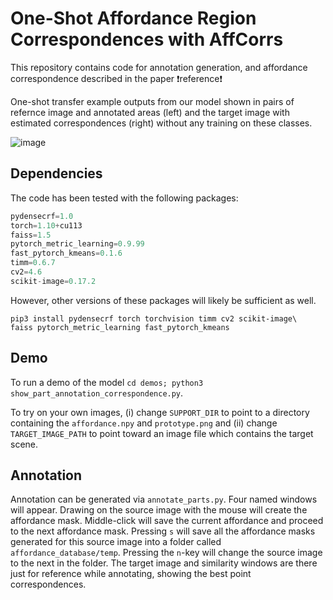 # One-Shot Affordance Region Correspondences with AffCorrs

This repository contains code for annotation generation, and affordance correspondence described in the paper  :exclamation:reference:exclamation:

One-shot transfer example outputs from our model shown in pairs of refernce image and annotated areas (left) and the target image with estimated correspondences (right) without any training on these classes.

![image](https://user-images.githubusercontent.com/30011340/178766579-5d488cb8-646e-4349-9829-864e77e05c0b.png)


## Dependencies

The code has been tested with the following packages:

```python
pydensecrf=1.0
torch=1.10+cu113
faiss=1.5
pytorch_metric_learning=0.9.99
fast_pytorch_kmeans=0.1.6
timm=0.6.7
cv2=4.6
scikit-image=0.17.2
```

However, other versions of these packages will likely be sufficient as well.

```
pip3 install pydensecrf torch torchvision timm cv2 scikit-image\
faiss pytorch_metric_learning fast_pytorch_kmeans
```

## Demo
To run a demo of the model `cd demos; python3 show_part_annotation_correspondence.py`.

To try on your own images, (i) change `SUPPORT_DIR` to point to a directory containing the `affordance.npy` and `prototype.png` and (ii) change `TARGET_IMAGE_PATH` to point toward an image file which contains the target scene.

## Annotation

Annotation can be generated via `annotate_parts.py`. Four named windows will appear. Drawing on the source image with the mouse will create the affordance mask. Middle-click
will save the current affordance and proceed to the next affordance mask. Pressing `s` will save all the affordance masks generated for this source image into a folder called `affordance_database/temp`. Pressing the `n`-key will change the source image to the next in the folder. The target image and similarity windows are there just for reference while annotating, showing the best point correspondences.


